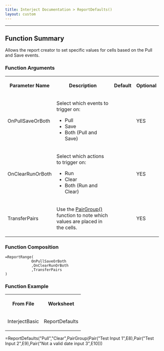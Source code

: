 ```yaml
---
title: Interject Documentation > ReportDefaults()
layout: custom
---
```

* * *

##  Function Summary 

Allows the report creator to set specific values for cells based on the Pull and Save events. 

###  Function Arguments   
  
<table>  
<tr>  
<th>

Parameter Name 
</th>  
<th>

Description 
</th>  
<th>

Default 
</th>  
<th>

Optional 
</th> </tr>  
<tr>  
<td>



OnPullSaveOrBoth 


</td>  
<td>



Select which events to trigger on: 

  * Pull 
  * Save 
  * Both (Pull and Save) 


</td>  
<td>


</td>  
<td>



YES 


</td> </tr>  
<tr>  
<td>

OnClearRunOrBoth 
</td>  
<td>



Select which actions to trigger on: 

  * Run 
  * Clear 
  * Both (Run and Clear) 


</td>  
<td>


</td>  
<td>

YES 
</td> </tr>  
<tr>  
<td>

TransferPairs  
</td>  
<td>

Use the [ PairGroup() ](/wIndex/81756186.html) function to note which values are placed in the cells.  
</td>  
<td>


</td>  
<td>

YES 
</td> </tr> </table>

###  Function Composition 
    
    
    =ReportRange(
    			OnPullSaveOrBoth
    			,OnClearRunOrBoth
    			,TransferPairs
    )

  


###  Function Example   
  
<table>  
<tr>  
<th>

From File 
</th>  
<th>

Worksheet 
</th> </tr>  
<tr>  
<td>

InterjectBasic  
</td>  
<td>

ReportDefaults  
</td> </tr> </table>

=ReportDefaults("Pull","Clear",PairGroup(Pair("Test Input 1",E8),Pair("Test Input 2",E9),Pair("Not a valid date input 3",E10))) 
